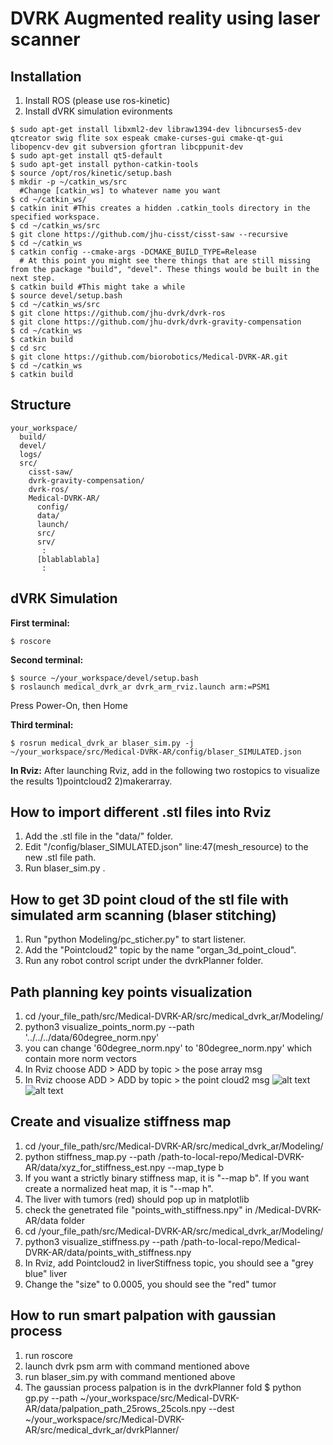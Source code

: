 # DVRK Augmented reality using laser scanner

## Installation

1. Install ROS (please use ros-kinetic)
2. Install dVRK simulation evironments 
```
$ sudo apt-get install libxml2-dev libraw1394-dev libncurses5-dev qtcreator swig flite sox espeak cmake-curses-gui cmake-qt-gui libopencv-dev git subversion gfortran libcppunit-dev
$ sudo apt-get install qt5-default
$ sudo apt-get install python-catkin-tools
$ source /opt/ros/kinetic/setup.bash
$ mkdir -p ~/catkin_ws/src  
  #Change [catkin_ws] to whatever name you want
$ cd ~/catkin_ws/
$ catkin init #This creates a hidden .catkin_tools directory in the specified workspace.
$ cd ~/catkin_ws/src
$ git clone https://github.com/jhu-cisst/cisst-saw --recursive
$ cd ~/catkin_ws
$ catkin config --cmake-args -DCMAKE_BUILD_TYPE=Release 
  # At this point you might see there things that are still missing from the package "build", "devel". These things would be built in the next step.
$ catkin build #This might take a while
$ source devel/setup.bash
$ cd ~/catkin_ws/src
$ git clone https://github.com/jhu-dvrk/dvrk-ros
$ git clone https://github.com/jhu-dvrk/dvrk-gravity-compensation
$ cd ~/catkin_ws
$ catkin build
$ cd src 
$ git clone https://github.com/biorobotics/Medical-DVRK-AR.git
$ cd ~/catkin_ws
$ catkin build
```
## Structure
```
your_workspace/
  build/
  devel/
  logs/
  src/
    cisst-saw/
    dvrk-gravity-compensation/
    dvrk-ros/
    Medical-DVRK-AR/
      config/
      data/
      launch/
      src/
      srv/
       :
      [blablablabla]
       :
```
## dVRK Simulation
**First terminal:**
```
$ roscore 
```
**Second terminal:**

```
$ source ~/your_workspace/devel/setup.bash
$ roslaunch medical_dvrk_ar dvrk_arm_rviz.launch arm:=PSM1
```
Press Power-On, then Home

**Third terminal:**
```
$ rosrun medical_dvrk_ar blaser_sim.py -j ~/your_workspace/src/Medical-DVRK-AR/config/blaser_SIMULATED.json
```

**In Rviz:**
After launching Rviz, add in the following two rostopics to visualize the results 1)pointcloud2 2)makerarray.

## How to import different .stl files into Rviz
1. Add the .stl file in the "data/" folder.
2. Edit "/config/blaser_SIMULATED.json" line:47(mesh_resource) to the new .stl file path.
3. Run blaser_sim.py .

## How to get 3D point cloud of the stl file with simulated arm scanning (blaser stitching)
1. Run "python Modeling/pc_sticher.py" to start listener.
2. Add the "Pointcloud2" topic by the name "organ_3d_point_cloud".
3. Run any robot control script under the dvrkPlanner folder.


## Path planning key points visualization
1. cd /your_file_path/src/Medical-DVRK-AR/src/medical_dvrk_ar/Modeling/
2. python3 visualize_points_norm.py --path '../../../data/60degree_norm.npy'
3. you can change '60degree_norm.npy' to '80degree_norm.npy' which contain more norm vectors
4. In Rviz choose ADD > ADD by topic > the pose array msg
5. In Rviz choose ADD > ADD by topic > the point cloud2 msg
![alt text](https://github.com/biorobotics/Medical-DVRK-AR/blob/master/data/position_vis.png)
![alt text](https://github.com/biorobotics/Medical-DVRK-AR/blob/master/data/norm_vis.png)

## Create and visualize stiffness map 
1. cd /your_file_path/src/Medical-DVRK-AR/src/medical_dvrk_ar/Modeling/
2. python stiffness_map.py --path /path-to-local-repo/Medical-DVRK-AR/data/xyz_for_stiffness_est.npy --map_type b
3. If you want a strictly binary stiffness map, it is "--map b". If you want create a normalized heat map, it is "--map h".
4. The liver with tumors (red) should pop up in matplotlib
5. check the genetrated file "points_with_stiffness.npy" in /Medical-DVRK-AR/data folder
6. cd /your_file_path/src/Medical-DVRK-AR/src/medical_dvrk_ar/Modeling/
7. python3 visualize_stiffness.py --path /path-to-local-repo/Medical-DVRK-AR/data/points_with_stiffness.npy
8. In Rviz, add Pointcloud2 in liverStiffness topic, you should see a "grey blue" liver
9. Change the "size" to 0.0005, you should see the "red" tumor

## How to run smart palpation with gaussian process
1. run roscore
2. launch dvrk psm arm with command mentioned above
3. run blaser_sim.py with command mentioned above
4. The gaussian process palpation is in the dvrkPlanner fold
$ python gp.py --path ~/your_workspace/src/Medical-DVRK-AR/data/palpation_path_25rows_25cols.npy --dest ~/your_workspace/src/Medical-DVRK-AR/src/medical_dvrk_ar/dvrkPlanner/



